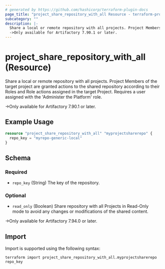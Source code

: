 ```yaml
---
# generated by https://github.com/hashicorp/terraform-plugin-docs
page_title: "project_share_repository_with_all Resource - terraform-provider-project"
subcategory: ""
description: |-
  Share a local or remote repository with all projects. Project Members of the target project are granted actions to the shared repository according to their Roles and Role actions assigned in the target Project. Requires a user assigned with the 'Administer the Platform' role.
  ->Only available for Artifactory 7.90.1 or later.
---
```


# project_share_repository_with_all (Resource)

Share a local or remote repository with all projects. Project Members of the target project are granted actions to the shared repository according to their Roles and Role actions assigned in the target Project. Requires a user assigned with the 'Administer the Platform' role.

->Only available for Artifactory 7.90.1 or later.

## Example Usage

```terraform
resource "project_share_repository_with_all" "myprojectsharerepo" {
  repo_key = "myrepo-generic-local"
}
```

<!-- schema generated by tfplugindocs -->
## Schema

### Required

- `repo_key` (String) The key of the repository.

### Optional

- `read_only` (Boolean) Share repository with all Projects in Read-Only mode to avoid any changes or modifications of the shared content.

->Only available for Artifactory 7.94.0 or later.

## Import

Import is supported using the following syntax:

```shell
terraform import project_share_repository_with_all.myprojectsharerepo repo_key
```
